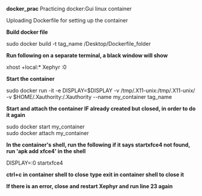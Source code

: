 **docker_prac**
Practicing docker:Gui linux container

Uploading Dockerfile for setting up the container


**Build docker file**

sudo docker build -t tag_name /Desktop/Dockerfile_folder

**Run following on a separate terminal, a black window will show**

xhost +local:*
Xephyr :0

**Start the container**

sudo docker run -it -e DISPLAY=$DISPLAY -v /tmp/.X11-unix:/tmp/.X11-unix/ -v $HOME/.Xauthority:/.Xauthority --name my_container tag_name

**Start and attach the container IF already created but closed, in order to do it again**

sudo docker start my_container  
sudo docker attach my_container

**In the container's shell, run the following**
**if it says startxfce4 not found, run 'apk add xfce4' in the shell**

DISPLAY=:0 startxfce4

**ctrl+c in container shell to close**
**type exit in container shell to close it**

**If there is an error, close and restart Xephyr and run line 23 again**




